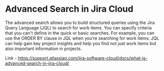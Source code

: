 # Advanced Search in Jira Cloud

The advanced search allows you to build structured queries using the Jira Query Language (JQL) to search for work items. You can specify criteria that you can't define in the quick or basic searches. For example, you can use the ORDER BY clause in JQL when you’re searching for work items. JQL can help gain key project insights and help you find not just work items but also important information in projects.


Link - https://support.atlassian.com/jira-software-cloud/docs/what-is-advanced-search-in-jira-cloud/